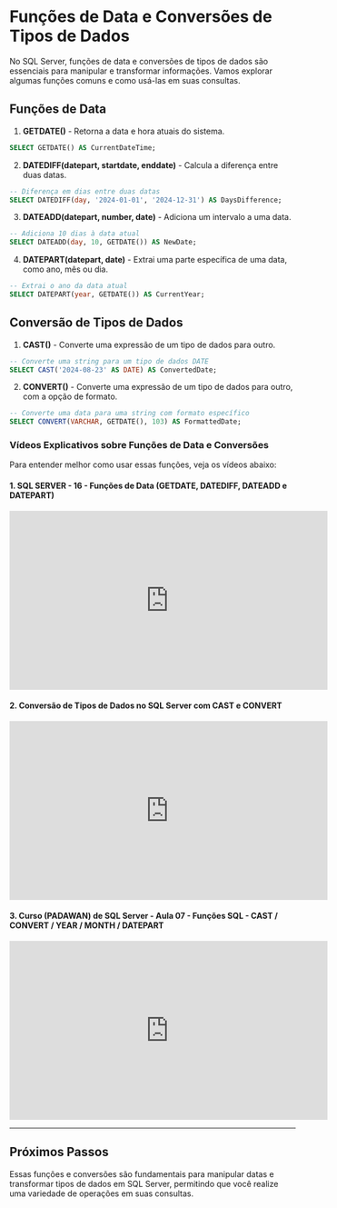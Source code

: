# Funções de Data e Conversões de Tipos de Dados

No SQL Server, funções de data e conversões de tipos de dados são essenciais para manipular e transformar informações. Vamos explorar algumas funções comuns e como usá-las em suas consultas.

## Funções de Data

1. **GETDATE()** - Retorna a data e hora atuais do sistema.

```sql
SELECT GETDATE() AS CurrentDateTime;
```

2. **DATEDIFF(datepart, startdate, enddate)** - Calcula a diferença entre duas datas.

```sql
-- Diferença em dias entre duas datas
SELECT DATEDIFF(day, '2024-01-01', '2024-12-31') AS DaysDifference;
```

3. **DATEADD(datepart, number, date)** - Adiciona um intervalo a uma data.

```sql
-- Adiciona 10 dias à data atual
SELECT DATEADD(day, 10, GETDATE()) AS NewDate;
```

4. **DATEPART(datepart, date)** - Extrai uma parte específica de uma data, como ano, mês ou dia.

```sql
-- Extrai o ano da data atual
SELECT DATEPART(year, GETDATE()) AS CurrentYear;
   ```

## Conversão de Tipos de Dados

1. **CAST()** - Converte uma expressão de um tipo de dados para outro.

```sql
-- Converte uma string para um tipo de dados DATE
SELECT CAST('2024-08-23' AS DATE) AS ConvertedDate;
   ```

2. **CONVERT()** - Converte uma expressão de um tipo de dados para outro, com a opção de formato.

```sql
-- Converte uma data para uma string com formato específico
SELECT CONVERT(VARCHAR, GETDATE(), 103) AS FormattedDate;
```

### Vídeos Explicativos sobre Funções de Data e Conversões

Para entender melhor como usar essas funções, veja os vídeos abaixo:

#### 1. SQL SERVER - 16 - Funções de Data (GETDATE, DATEDIFF, DATEADD e DATEPART)

<iframe width="560" height="315" src="https://www.youtube.com/embed/WYdZhR1V99Q?si=YZt3RBMjQH5JvDvx" title="YouTube video player" frameborder="0" allow="accelerometer; autoplay; clipboard-write; encrypted-media; gyroscope; picture-in-picture; web-share" referrerpolicy="strict-origin-when-cross-origin" allowfullscreen></iframe>

#### 2. Conversão de Tipos de Dados no SQL Server com CAST e CONVERT

<iframe width="560" height="315" src="https://www.youtube.com/embed/NlqVbtoQubA?si=pEGh6SB-E_JaBsHS" title="YouTube video player" frameborder="0" allow="accelerometer; autoplay; clipboard-write; encrypted-media; gyroscope; picture-in-picture; web-share" referrerpolicy="strict-origin-when-cross-origin" allowfullscreen></iframe>

#### 3. Curso (PADAWAN) de SQL Server - Aula 07 - Funções SQL - CAST / CONVERT / YEAR / MONTH / DATEPART

<iframe width="560" height="315" src="https://www.youtube.com/embed/cpKewuzfpcU?si=fseQCFKakFn_mHhS" title="YouTube video player" frameborder="0" allow="accelerometer; autoplay; clipboard-write; encrypted-media; gyroscope; picture-in-picture; web-share" referrerpolicy="strict-origin-when-cross-origin" allowfullscreen></iframe>

---

## Próximos Passos

Essas funções e conversões são fundamentais para manipular datas e transformar tipos de dados em SQL Server, permitindo que você realize uma variedade de operações em suas consultas.
